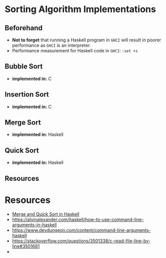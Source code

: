 # Sorting Algorithm Implementations

## Beforehand

- **Not to forget** that running a Haskell program in `GHCI` will result in poorer performance as `GHCI` is an interpreter.
- Performance measurement for Haskell code in `GHCI`: `:set +s`

## Bubble Sort

- **implemented in:** C

## Insertion Sort

- **implemented in:** C

## Merge Sort

- **implemented in:** Haskell

## Quick Sort

- **implemented in:** Haskell

## Resources

# Resources

- [Merge and Quick Sort in Haskell](https://smthngsmwhr.wordpress.com/2012/11/09/sorting-algorithms-in-haskell/)
- https://alvinalexander.com/haskell/how-to-use-command-line-arguments-in-haskell
- https://www.devdungeon.com/content/command-line-arguments-haskell
- https://stackoverflow.com/questions/3501338/c-read-file-line-by-line#3501681
- 